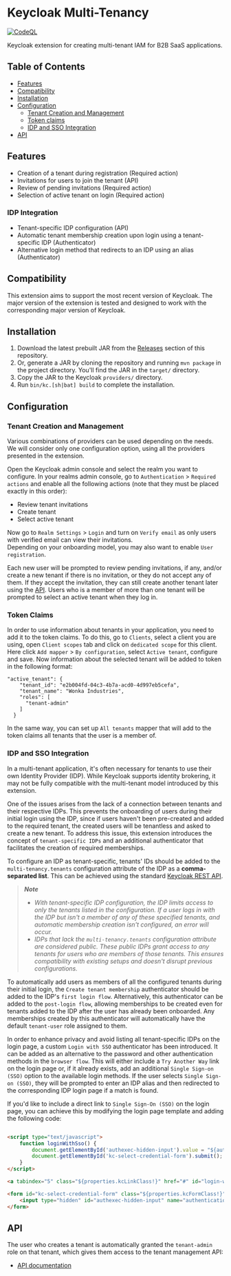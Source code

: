 # Keycloak Multi-Tenancy

[![CodeQL](https://github.com/anarsultanov/keycloak-multi-tenancy/actions/workflows/codeql.yml/badge.svg)](https://github.com/anarsultanov/keycloak-multi-tenancy/actions/workflows/codeql.yml)

Keycloak extension for creating multi-tenant IAM for B2B SaaS applications.

## Table of Contents

- [Features](#features)
- [Compatibility](#compatibility)
- [Installation](#installation)
- [Configuration](#configuration)
    - [Tenant Creation and Management](#tenant-creation-and-management)
    - [Token claims](#token-claims)
    - [IDP and SSO Integration](#idp-and-sso-integration)
- [API](#api)

## Features

- Creation of a tenant during registration (Required action)
- Invitations for users to join the tenant (API)
- Review of pending invitations (Required action)
- Selection of active tenant on login (Required action)

### IDP Integration

- Tenant-specific IDP configuration (API)
- Automatic tenant membership creation upon login using a tenant-specific IDP (Authenticator)
- Alternative login method that redirects to an IDP using an alias (Authenticator)

## Compatibility

This extension aims to support the most recent version of Keycloak.
The major version of the extension is tested and designed to work with the corresponding major version of Keycloak.

## Installation

1. Download the latest prebuilt JAR from the [Releases](https://github.com/anarsultanov/keycloak-multi-tenancy/releases) section of this repository.
2. Or, generate a JAR by cloning the repository and running `mvn package` in the project directory. You'll find the JAR in the `target/` directory.
3. Copy the JAR to the Keycloak `providers/` directory.
4. Run `bin/kc.[sh|bat] build` to complete the installation.

## Configuration

### Tenant Creation and Management

Various combinations of providers can be used depending on the needs. We will consider only one configuration option, using all the providers presented in the
extension.

Open the Keycloak admin console and select the realm you want to configure.
In your realms admin console, go to `Authentication` > `Required actions` and enable all the following actions (note that they must be placed exactly in this
order):

* Review tenant invitations
* Create tenant
* Select active tenant

Now go to `Realm Settings` > `Login` and turn on `Verify email` as only users with verified email can view their invitations.
<br/>Depending on your onboarding model, you may also want to enable `User registration`.

Each new user will be prompted to review pending invitations, if any, and/or create a new tenant if there is no invitation, or they do not accept any of them.
If they accept the invitation, they can still create another tenant later using the [API](#api).
Users who is a member of more than one tenant will be prompted to select an active tenant when they log in.

### Token Claims

In order to use information about tenants in your application, you need to add it to the token claims.
To do this, go to `Clients`, select a client you are using, open `Client scopes` tab and click on `dedicated scope` for this client.
Here click `Add mapper` > `By configuration`, select `Active tenant`, configure and save.
Now information about the selected tenant will be added to token in the following format:

```
"active_tenant": {
    "tenant_id": "e2b004fd-04c3-4b7a-acd0-4d997eb5cefa",
    "tenant_name": "Wonka Industries",
    "roles": [
      "tenant-admin"
    ]
  }
```

In the same way, you can set up `All tenants` mapper that will add to the token claims all tenants that the user is a member of.

### IDP and SSO Integration

In a multi-tenant application, it's often necessary for tenants to use their own Identity Provider (IDP). 
While Keycloak supports identity brokering, it may not be fully compatible with the multi-tenant model introduced by this extension.

One of the issues arises from the lack of a connection between tenants and their respective IDPs. 
This prevents the onboarding of users during their initial login using the IDP, since if users haven't been pre-created and added to the required tenant, 
the created users will be tenantless and asked to create a new tenant. 
To address this issue, this extension introduces the concept of `tenant-specific IDPs` and an additional authenticator that facilitates the creation of required memberships.

To configure an IDP as tenant-specific, tenants' IDs should be added to the `multi-tenancy.tenants` configuration attribute of the IDP as a **comma-separated list**. 
This can be achieved using the standard [Keycloak REST API](https://www.keycloak.org/docs-api/22.0.5/rest-api/index.html#_identity_providers).

> **_Note_**
> - _With tenant-specific IDP configuration, the IDP limits access to only the tenants listed in the configuration. 
> If a user logs in with the IDP but isn't a member of any of these specified tenants, and automatic membership creation isn't configured, an error will occur._
> - _IDPs that lack the `multi-tenancy.tenants` configuration attribute are considered public. 
> These public IDPs grant access to any tenants for users who are members of those tenants. This ensures compatibility with existing setups and doesn't disrupt previous configurations._

To automatically add users as members of all the configured tenants during their initial login, the `Create tenant membership` authenticator should be added to the IDP's `first login flow`. 
Alternatively, this authenticator can be added to the `post-login flow`, allowing memberships to be created even for tenants added to the IDP after the user has already been onboarded.
Any memberships created by this authenticator will automatically have the default `tenant-user` role assigned to them.

In order to enhance privacy and avoid listing all tenant-specific IDPs on the login page, a custom `Login with SSO` authenticator has been introduced.
It can be added as an alternative to the password and other authentication methods in the `browser flow`.
This will either include a `Try Another Way` link on the login page or, if it already exists, add an additional `Single Sign-on (SSO)` option to the available login methods.
If the user selects `Single Sign-on (SSO)`, they will be prompted to enter an IDP alias and then redirected to the corresponding IDP login page if a match is found.

If you'd like to include a direct link to `Single Sign-On (SSO)` on the login page, you can achieve this by modifying the login page template and adding the following code:
```html

<script type="text/javascript">
    function loginWithSso() {
        document.getElementById('authexec-hidden-input').value = "${authenticationSelection.authExecId}";
        document.getElementById('kc-select-credential-form').submit();
    }
</script>

<a tabindex="5" class="${properties.kcLinkClass!}" href="#" id="login-with-sso" onclick="loginWithSso()">Sign in via SSO</a>

<form id="kc-select-credential-form" class="${properties.kcFormClass!}" action="${url.loginAction}" method="post">
    <input type="hidden" id="authexec-hidden-input" name="authenticationExecution"/>
</form>
```

## API

The user who creates a tenant is automatically granted the `tenant-admin` role on that tenant, which gives them access to the tenant management API:

- [API documentation](http://sultanov.dev/keycloak-multi-tenancy/)
